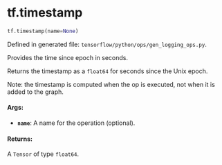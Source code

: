 <div itemscope itemtype="http://developers.google.com/ReferenceObject">
<meta itemprop="name" content="tf.timestamp" />
<meta itemprop="path" content="Stable" />
</div>

# tf.timestamp

``` python
tf.timestamp(name=None)
```



Defined in generated file: `tensorflow/python/ops/gen_logging_ops.py`.

Provides the time since epoch in seconds.

Returns the timestamp as a `float64` for seconds since the Unix epoch.

Note: the timestamp is computed when the op is executed, not when it is added
to the graph.

#### Args:

* <b>`name`</b>: A name for the operation (optional).


#### Returns:

A `Tensor` of type `float64`.